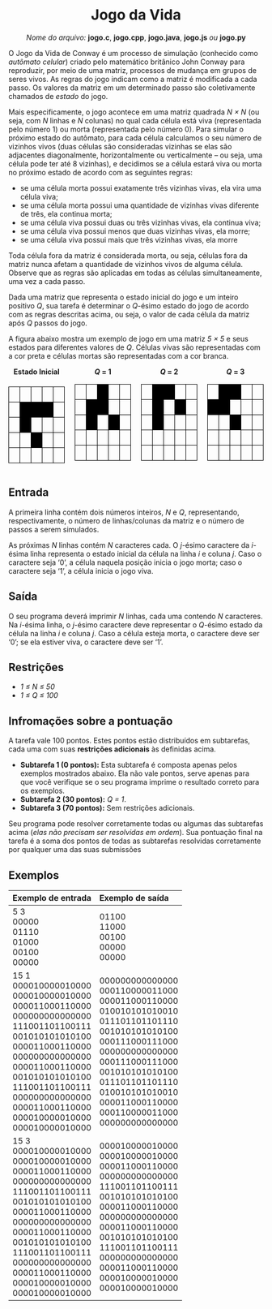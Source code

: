 <h1 align="center">Jogo da Vida </h1>
<p align="center">
  <i>Nome do arquivo:</i> <b>jogo.c</b>, <b>jogo.cpp</b>, <b>jogo.java</b>, <b>jogo.js</b> <i>ou</i> <b>jogo.py</b>
</p>

O Jogo da Vida de Conway é um processo de simulação (conhecido como *autômato celular*) criado pelo matemático britânico John Conway para reproduzir, por meio de uma matriz, processos de mudança em grupos de seres vivos. As regras do jogo indicam como a matriz é modificada a cada passo. Os valores da matriz em um determinado passo são coletivamente chamados de *estado* do jogo.

Mais especificamente, o jogo acontece em uma matriz quadrada *N × N* (ou seja, com *N* linhas e *N* colunas) no qual cada célula está viva (representada pelo número 1) ou morta (representada pelo número 0). Para simular o próximo estado do autômato, para cada célula calculamos o seu número de vizinhos vivos (duas células são consideradas vizinhas se elas são adjacentes diagonalmente, horizontalmente ou verticalmente – ou seja, uma célula pode ter até 8 vizinhas), e decidimos se a célula estará viva ou morta no próximo estado de acordo com as seguintes regras:

* se uma célula morta possui exatamente três vizinhas vivas, ela vira uma célula viva;
* se uma célula morta possui uma quantidade de vizinhas vivas diferente de três, ela continua morta;
* se uma célula viva possui duas ou três vizinhas vivas, ela continua viva;
* se uma célula viva possui menos que duas vizinhas vivas, ela morre;
* se uma célula viva possui mais que três vizinhas vivas, ela morre

Toda célula fora da matriz é considerada morta, ou seja, células fora da matriz nunca afetam a quantidade de vizinhos vivos de alguma célula. Observe que as regras são aplicadas em todas as
células simultaneamente, uma vez a cada passo.

Dada uma matriz que representa o estado inicial do jogo e um inteiro positivo *Q*, sua tarefa é determinar o *Q*-ésimo estado do jogo de acordo com as regras descritas acima, ou seja, o valor de cada célula da matriz após *Q* passos do jogo.

A figura abaixo mostra um exemplo de jogo em uma matriz *5 × 5* e seus estados para diferentes valores de *Q*. Células vivas são representadas com a cor preta e células mortas são representadas com a cor branca.

<div style="display: flex; gap: 20px;">
    <div style="display: flex;flex-direction: column;align-items: center;">
        <div style="font-weight: bold;margin-bottom: 5px;text-align: center;">Estado Inicial</div>
        <table style="border-collapse: collapse;">
            <tbody>
                <tr>
                    <td style="width: 30px;height: 30px;border: 1px solid black;text-align: center;"></td>
                    <td style="width: 30px;height: 30px;border: 1px solid black;text-align: center;"></td>
                    <td style="width: 30px;height: 30px;border: 1px solid black;text-align: center;"></td>
                    <td style="width: 30px;height: 30px;border: 1px solid black;text-align: center;"></td>
                    <td style="width: 30px;height: 30px;border: 1px solid black;text-align: center;"></td>
                </tr>
                <tr>
                    <td style="width: 30px;height: 30px;border: 1px solid black;text-align: center;"></td>
                    <td style="width: 30px;height: 30px;border: 1px solid black;text-align: center;background-color: black;"></td>
                    <td style="width: 30px;height: 30px;border: 1px solid black;text-align: center;background-color: black;"></td>
                    <td style="width: 30px;height: 30px;border: 1px solid black;text-align: center;background-color: black;"></td>
                    <td style="width: 30px;height: 30px;border: 1px solid black;text-align: center;"></td>
                </tr>
                <tr>
                    <td style="width: 30px;height: 30px;border: 1px solid black;text-align: center;"></td>
                    <td style="width: 30px;height: 30px;border: 1px solid black;text-align: center;background-color: black;"></td>
                    <td style="width: 30px;height: 30px;border: 1px solid black;text-align: center;"></td>
                    <td style="width: 30px;height: 30px;border: 1px solid black;text-align: center;"></td>
                    <td style="width: 30px;height: 30px;border: 1px solid black;text-align: center;"></td>
                </tr>
                <tr>
                    <td style="width: 30px;height: 30px;border: 1px solid black;text-align: center;"></td>
                    <td style="width: 30px;height: 30px;border: 1px solid black;text-align: center;"></td>
                    <td style="width: 30px;height: 30px;border: 1px solid black;text-align: center;background-color: black;"></td>
                    <td style="width: 30px;height: 30px;border: 1px solid black;text-align: center;"></td>
                    <td style="width: 30px;height: 30px;border: 1px solid black;text-align: center;"></td>
                </tr>
                <tr>
                    <td style="width: 30px;height: 30px;border: 1px solid black;text-align: center;"></td>
                    <td style="width: 30px;height: 30px;border: 1px solid black;text-align: center;"></td>
                    <td style="width: 30px;height: 30px;border: 1px solid black;text-align: center;"></td>
                    <td style="width: 30px;height: 30px;border: 1px solid black;text-align: center;"></td>
                    <td style="width: 30px;height: 30px;border: 1px solid black;text-align: center;"></td>
                </tr>
            </tbody>
        </table>
    </div>
    <div class="matrix">
        <div style="font-weight: bold;margin-bottom: 5px;text-align: center;"><i>Q</i> = 1</div>
        <table style="border-collapse: collapse;">
            <tbody>
                <tr>
                    <td style="width: 30px;height: 30px;border: 1px solid black;text-align: center;"></td>
                    <td style="width: 30px;height: 30px;border: 1px solid black;text-align: center;"></td>
                    <td style="width: 30px;height: 30px;border: 1px solid black;text-align: center;background-color: black;"></td>
                    <td style="width: 30px;height: 30px;border: 1px solid black;text-align: center;"></td>
                    <td style="width: 30px;height: 30px;border: 1px solid black;text-align: center;"></td>
                </tr>
                <tr>
                    <td style="width: 30px;height: 30px;border: 1px solid black;text-align: center;"></td>
                    <td style="width: 30px;height: 30px;border: 1px solid black;text-align: center;background-color: black;"></td>
                    <td style="width: 30px;height: 30px;border: 1px solid black;text-align: center;background-color: black;"></td>
                    <td style="width: 30px;height: 30px;border: 1px solid black;text-align: center;"></td>
                    <td style="width: 30px;height: 30px;border: 1px solid black;text-align: center;"></td>
                </tr>
                <tr>
                    <td style="width: 30px;height: 30px;border: 1px solid black;text-align: center;"></td>
                    <td style="width: 30px;height: 30px;border: 1px solid black;text-align: center;background-color: black;"></td>
                    <td style="width: 30px;height: 30px;border: 1px solid black;text-align: center;"></td>
                    <td style="width: 30px;height: 30px;border: 1px solid black;text-align: center;background-color: black;"></td>
                    <td style="width: 30px;height: 30px;border: 1px solid black;text-align: center;"></td>
                </tr>
                <tr>
                    <td style="width: 30px;height: 30px;border: 1px solid black;text-align: center;"></td>
                    <td style="width: 30px;height: 30px;border: 1px solid black;text-align: center;"></td>
                    <td style="width: 30px;height: 30px;border: 1px solid black;text-align: center;"></td>
                    <td style="width: 30px;height: 30px;border: 1px solid black;text-align: center;"></td>
                    <td style="width: 30px;height: 30px;border: 1px solid black;text-align: center;"></td>
                </tr>
                <tr>
                    <td style="width: 30px;height: 30px;border: 1px solid black;text-align: center;"></td>
                    <td style="width: 30px;height: 30px;border: 1px solid black;text-align: center;"></td>
                    <td style="width: 30px;height: 30px;border: 1px solid black;text-align: center;"></td>
                    <td style="width: 30px;height: 30px;border: 1px solid black;text-align: center;"></td>
                    <td style="width: 30px;height: 30px;border: 1px solid black;text-align: center;"></td>
                </tr>
            </tbody>
        </table>
    </div>
    <div class="matrix">
        <div style="font-weight: bold;margin-bottom: 5px;text-align: center;"><i>Q</i> = 2</div>
        <table style="border-collapse: collapse;">
            <tbody>
                <tr>
                    <td style="width: 30px;height: 30px;border: 1px solid black;text-align: center;"></td>
                    <td style="width: 30px;height: 30px;border: 1px solid black;text-align: center;background-color: black;"></td>
                    <td style="width: 30px;height: 30px;border: 1px solid black;text-align: center;background-color: black;"></td>
                    <td style="width: 30px;height: 30px;border: 1px solid black;text-align: center;"></td>
                    <td style="width: 30px;height: 30px;border: 1px solid black;text-align: center;"></td>
                </tr>
                <tr>
                    <td style="width: 30px;height: 30px;border: 1px solid black;text-align: center;"></td>
                    <td style="width: 30px;height: 30px;border: 1px solid black;text-align: center;background-color: black;"></td>
                    <td style="width: 30px;height: 30px;border: 1px solid black;text-align: center;"></td>
                    <td style="width: 30px;height: 30px;border: 1px solid black;text-align: center;background-color: black;"></td>
                    <td style="width: 30px;height: 30px;border: 1px solid black;text-align: center;"></td>
                </tr>
                <tr>
                    <td style="width: 30px;height: 30px;border: 1px solid black;text-align: center;"></td>
                    <td style="width: 30px;height: 30px;border: 1px solid black;text-align: center;background-color: black;"></td>
                    <td style="width: 30px;height: 30px;border: 1px solid black;text-align: center;"></td>
                    <td style="width: 30px;height: 30px;border: 1px solid black;text-align: center;"></td>
                    <td style="width: 30px;height: 30px;border: 1px solid black;text-align: center;"></td>
                </tr>
                <tr>
                    <td style="width: 30px;height: 30px;border: 1px solid black;text-align: center;"></td>
                    <td style="width: 30px;height: 30px;border: 1px solid black;text-align: center;"></td>
                    <td style="width: 30px;height: 30px;border: 1px solid black;text-align: center;"></td>
                    <td style="width: 30px;height: 30px;border: 1px solid black;text-align: center;"></td>
                    <td style="width: 30px;height: 30px;border: 1px solid black;text-align: center;"></td>
                </tr>
                <tr>
                    <td style="width: 30px;height: 30px;border: 1px solid black;text-align: center;"></td>
                    <td style="width: 30px;height: 30px;border: 1px solid black;text-align: center;"></td>
                    <td style="width: 30px;height: 30px;border: 1px solid black;text-align: center;"></td>
                    <td style="width: 30px;height: 30px;border: 1px solid black;text-align: center;"></td>
                    <td style="width: 30px;height: 30px;border: 1px solid black;text-align: center;"></td>
                </tr>
            </tbody>
        </table>
    </div>
    <div class="matrix">
        <div style="font-weight: bold;margin-bottom: 5px;text-align: center;"><i>Q</i> = 3</div>
        <table style="border-collapse: collapse;">
            <tbody>
                <tr>
                    <td style="width: 30px;height: 30px;border: 1px solid black;text-align: center;"></td>
                    <td style="width: 30px;height: 30px;border: 1px solid black;text-align: center;background-color: black;"></td>
                    <td style="width: 30px;height: 30px;border: 1px solid black;text-align: center;background-color: black;"></td>
                    <td style="width: 30px;height: 30px;border: 1px solid black;text-align: center;"></td>
                    <td style="width: 30px;height: 30px;border: 1px solid black;text-align: center;"></td>
                </tr>
                <tr>
                    <td style="width: 30px;height: 30px;border: 1px solid black;text-align: center;background-color: black;"></td>
                    <td style="width: 30px;height: 30px;border: 1px solid black;text-align: center;background-color: black;"></td>
                    <td style="width: 30px;height: 30px;border: 1px solid black;text-align: center;"></td>
                    <td style="width: 30px;height: 30px;border: 1px solid black;text-align: center;"></td>
                    <td style="width: 30px;height: 30px;border: 1px solid black;text-align: center;"></td>
                </tr>
                <tr>
                    <td style="width: 30px;height: 30px;border: 1px solid black;text-align: center;"></td>
                    <td style="width: 30px;height: 30px;border: 1px solid black;text-align: center;"></td>
                    <td style="width: 30px;height: 30px;border: 1px solid black;text-align: center;background-color: black;"></td>
                    <td style="width: 30px;height: 30px;border: 1px solid black;text-align: center;"></td>
                    <td style="width: 30px;height: 30px;border: 1px solid black;text-align: center;"></td>
                </tr>
                <tr>
                    <td style="width: 30px;height: 30px;border: 1px solid black;text-align: center;"></td>
                    <td style="width: 30px;height: 30px;border: 1px solid black;text-align: center;"></td>
                    <td style="width: 30px;height: 30px;border: 1px solid black;text-align: center;"></td>
                    <td style="width: 30px;height: 30px;border: 1px solid black;text-align: center;"></td>
                    <td style="width: 30px;height: 30px;border: 1px solid black;text-align: center;"></td>
                </tr>
                <tr>
                    <td style="width: 30px;height: 30px;border: 1px solid black;text-align: center;"></td>
                    <td style="width: 30px;height: 30px;border: 1px solid black;text-align: center;"></td>
                    <td style="width: 30px;height: 30px;border: 1px solid black;text-align: center;"></td>
                    <td style="width: 30px;height: 30px;border: 1px solid black;text-align: center;"></td>
                    <td style="width: 30px;height: 30px;border: 1px solid black;text-align: center;"></td>
                </tr>
            </tbody>
        </table>
    </div>
</div>

## Entrada

A primeira linha contém dois números inteiros, *N* e *Q*, representando, respectivamente, o número de linhas/colunas da matriz e o número de passos a serem simulados. 

As próximas *N* linhas contém *N* caracteres cada. O *j*-ésimo caractere da *i*-ésima linha representa o estado inicial da célula na linha *i* e coluna *j*. Caso o caractere seja ‘0’, a célula naquela posição inicia o jogo morta; caso o caractere seja ‘1’, a célula inicia o jogo viva.

## Saída

O seu programa deverá imprimir *N* linhas, cada uma contendo *N* caracteres. Na *i*-ésima linha, o *j*-ésimo caractere deve representar o *Q*-ésimo estado da célula na linha *i* e coluna *j*. Caso a célula esteja morta, o caractere deve ser ‘0’; se ela estiver viva, o caractere deve ser ‘1’.

## Restrições

* *1 ≤ N ≤ 50*
* *1 ≤ Q ≤ 100*

## Infromações sobre a pontuação

A tarefa vale 100 pontos. Estes pontos estão distribuídos em subtarefas, cada uma com suas **restrições adicionais** às definidas acima.
* **Subtarefa 1 (0 pontos):** Esta subtarefa é composta apenas pelos exemplos mostrados abaixo. Ela não vale pontos, serve apenas para que você verifique se o seu programa imprime o resultado correto para os exemplos.
* **Subtarefa 2 (30 pontos):** *Q = 1*.
* **Subtarefa 3 (70 pontos):** Sem restrições adicionais.

Seu programa pode resolver corretamente todas ou algumas das subtarefas acima (*elas não precisam ser resolvidas em ordem*). Sua pontuação final na tarefa é a soma dos pontos de todas as subtarefas resolvidas corretamente por qualquer uma das suas submissões

## Exemplos


|Exemplo de entrada                               | Exemplo de saída|
|:------------------------------------------------|:------------------------------------------|
|5 3<br>00000<br>01110<br>01000<br>00100<br>00000 | 01100<br>11000<br>00100<br>00000<br>00000 |
|15 1<br>000010000010000<br>000010000010000<br>000011000110000<br>000000000000000<br>111001101100111<br>001010101010100<br>000011000110000<br>000000000000000<br>000011000110000<br>001010101010100<br>111001101100111<br>000000000000000<br>000011000110000<br>000010000010000<br>000010000010000 | 000000000000000<br>000110000011000<br>000011000110000<br>010010101010010<br>011101101101110<br>001010101010100<br>000111000111000<br>000000000000000<br>000111000111000<br>001010101010100<br>011101101101110<br>010010101010010<br>000011000110000<br>000110000011000<br>000000000000000 |
|15 3<br>000010000010000<br>000010000010000<br>000011000110000<br>000000000000000<br>111001101100111<br>001010101010100<br>000011000110000<br>000000000000000<br>000011000110000<br>001010101010100<br>111001101100111<br>000000000000000<br>000011000110000<br>000010000010000<br>000010000010000 | 000010000010000<br>000010000010000<br>000011000110000<br>000000000000000<br>111001101100111<br>001010101010100<br>000011000110000<br>000000000000000<br>000011000110000<br>001010101010100<br>111001101100111<br>000000000000000<br>000011000110000<br>000010000010000<br>000010000010000 |